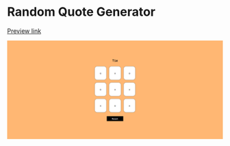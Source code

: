 # Random Quote Generator

[Preview link](https://pxttx13.github.io/play-tic-tac-toe/)

![Random Quote Generator Desktop Preview](./desktop-preview.png)
